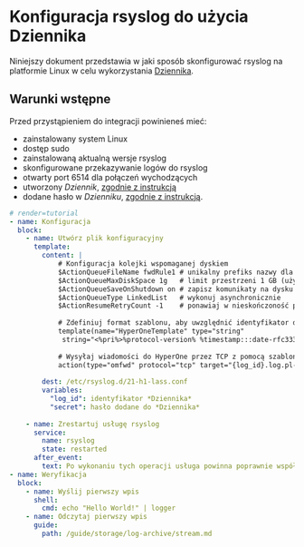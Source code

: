 # Konfiguracja rsyslog do użycia Dziennika

Niniejszy dokument przedstawia w jaki sposób skonfigurować rsyslog na platformie Linux w celu wykorzystania [Dziennika](/resource/storage/log-archive.md).

## Warunki wstępne

Przed przystąpieniem do integracji powinieneś mieć:

* zainstalowany system Linux
* dostęp sudo
* zainstalowaną aktualną wersje rsyslog
* skonfigurowane przekazywanie logów do rsyslog
* otwarty port 6514 dla połączeń wychodzących
* utworzony *Dziennik*, [zgodnie z instrukcją](/guide/storage/log-archive/creating.md)
* dodane hasło w *Dzienniku*, [zgodnie z instrukcją](/guide/storage/log-archive/add-password.md).

```yaml
# render=tutorial
- name: Konfiguracja
  block:
    - name: Utwórz plik konfiguracyjny
      template:
        content: | 
            # Konfiguracja kolejki wspomaganej dyskiem
            $ActionQueueFileName fwdRule1 # unikalny prefiks nazwy dla plików spool
            $ActionQueueMaxDiskSpace 1g   # limit przestrzeni 1 GB (używaj jak najwięcej)
            $ActionQueueSaveOnShutdown on # zapisz komunikaty na dysku podczas zamykania
            $ActionQueueType LinkedList   # wykonuj asynchronicznie
            $ActionResumeRetryCount -1    # ponawiaj w nieskończoność próby, jeśli host jest wyłączony
            
            # Zdefiniuj format szablonu, aby uwzględnić identyfikator dziennika i hasło
            template(name="HyperOneTemplate" type="string"
             string="<%pri%>%protocol-version% %timestamp:::date-rfc3339% %HOSTNAME% %app-name% %procid% %msgid% [{log_id}:{secret}@HyperOne tag=\"Rsyslog\"]%msg%\n")
            
            # Wysyłaj wiadomości do HyperOne przez TCP z pomocą szablonu.
            action(type="omfwd" protocol="tcp" target="{log_id}.log.pl-waw-1.hyperone.com" port="6514" template="HyperOneTemplate")
    
        dest: /etc/rsyslog.d/21-h1-lass.conf
        variables:
          "log_id": identyfikator *Dziennika*
          "secret": hasło dodane do *Dziennika*
    
    - name: Zrestartuj usługę rsyslog
      service:
        name: rsyslog
        state: restarted
      after_event:
        text: Po wykonaniu tych operacji usługa powinna poprawnie współdziałać.
- name: Weryfikacja
  block:
    - name: Wyślij pierwszy wpis  
      shell:
        cmd: echo "Hello World!" | logger
    - name: Odczytaj pierwszy wpis
      guide:
        path: /guide/storage/log-archive/stream.md
```